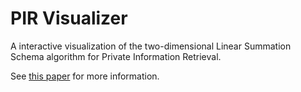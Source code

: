 # PIR Visualizer

A interactive visualization of the two-dimensional Linear Summation Schema algorithm for Private Information Retrieval.

See [this paper](https://ieeexplore.ieee.org/abstract/document/492461) for more information.
